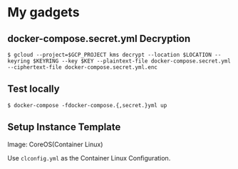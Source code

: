 # My gadgets

## docker-compose.secret.yml Decryption

```
$ gcloud --project=$GCP_PROJECT kms decrypt --location $LOCATION --keyring $KEYRING --key $KEY --plaintext-file docker-compose.secret.yml --ciphertext-file docker-compose.secret.yml.enc
```

## Test locally

```
$ docker-compose -fdocker-compose.{,secret.}yml up
```

## Setup Instance Template

Image: CoreOS(Container Linux)

Use `clconfig.yml` as the Container Linux Configuration.
